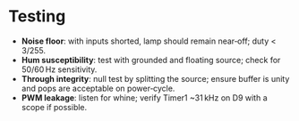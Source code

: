 # Testing

- **Noise floor**: with inputs shorted, lamp should remain near‑off; duty < 3/255.
- **Hum susceptibility**: test with grounded and floating source; check for 50/60 Hz sensitivity.
- **Through integrity**: null test by splitting the source; ensure buffer is unity and pops are acceptable on power‑cycle.
- **PWM leakage**: listen for whine; verify Timer1 ~31 kHz on D9 with a scope if possible.
